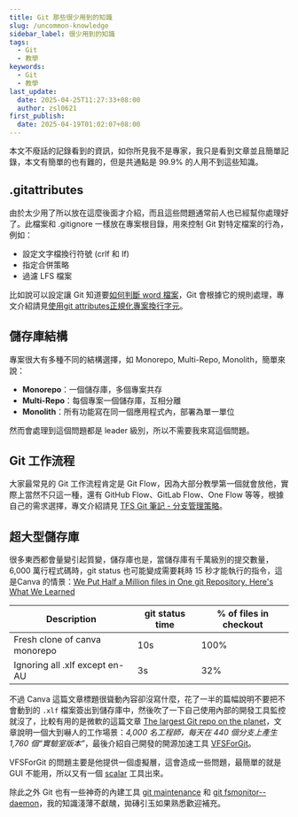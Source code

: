 ```yaml
---
title: Git 那些很少用到的知識
slug: /uncommon-knowledge
sidebar_label: 很少用到的知識
tags:
  - Git
  - 教學
keywords:
  - Git
  - 教學
last_update:
  date: 2025-04-25T11:27:33+08:00
  author: zsl0621
first_publish:
  date: 2025-04-19T01:02:07+08:00
---
```


本文不廢話的記錄看到的資訊，如你所見我不是專家，我只是看到文章並且簡單記錄，本文有簡單的也有難的，但是共通點是 99.9\% 的人用不到這些知識。

## .gitattributes

由於太少用了所以放在這麼後面才介紹，而且這些問題通常前人也已經幫你處理好了。此檔案和 .gitignore 一樣放在專案根目錄，用來控制 Git 對特定檔案的行為，例如：

- 設定文字檔換行符號 (crlf 和 lf)
- 指定合併策略
- 過濾 LFS 檔案

比如說可以設定讓 Git 知道要[如何判斷 word 檔案](https://iissnan.com/progit/html/zh-tw/ch7_2.html)，Git 會根據它的規則處理，專文介紹請見[使用git attributes正規化專案換行字元](https://www.astralweb.com.tw/use-git-attributes-normalization-project-for-break-line/)。

## 儲存庫結構

專案很大有多種不同的結構選擇，如 Monorepo, Multi-Repo, Monolith，簡單來說：

- **Monorepo**：一個儲存庫，多個專案共存  
- **Multi-Repo**：每個專案一個儲存庫，互相分離  
- **Monolith**：所有功能寫在同一個應用程式內，部署為單一單位

然而會處理到這個問題都是 leader 級別，所以不需要我來寫這個問題。

## Git 工作流程

大家最常見的 Git 工作流程肯定是 Git Flow，因為大部分教學第一個就會放他，實際上當然不只這一種，還有 GitHub Flow、GitLab Flow、One Flow 等等，根據自己的需求選擇，專文介紹請見 [TFS Git 筆記 - 分支管理策略](https://blog.darkthread.net/blog/git-branching-strategies/)。

## 超大型儲存庫

很多東西都會量變引起質變，儲存庫也是，當儲存庫有千萬級別的提交數量，6,000 萬行程式碼時，git status 也可能變成需要耗時 15 秒才能執行的指令，這是Canva 的情景：[We Put Half a Million files in One git Repository, Here's What We Learned](https://www.canva.dev/blog/engineering/we-put-half-a-million-files-in-one-git-repository-heres-what-we-learned/)

| Description | git status time | \% of files in checkout |
| --- | --- | --- |
| Fresh clone of canva monorepo | 10s | 100\% |
| Ignoring all .xlf except en-AU | 3s | 32\% |

不過 Canva 這篇文章標題很聳動內容卻沒寫什麼，花了一半的篇幅說明不要把不會動到的 `.xlf` 檔案簽出到儲存庫中，然後吹了一下自己使用內部的開發工具監控就沒了，比較有用的是微軟的這篇文章 [The largest Git repo on the planet](https://devblogs.microsoft.com/bharry/the-largest-git-repo-on-the-planet/)，文章說明一個大到嚇人的工作場景：*4,000 名工程師，每天在 440 個分支上產生 1,760 個“實驗室版本”*，最後介紹自己開發的開源加速工具 [VFSForGit](https://github.com/microsoft/VFSForGit)。

VFSForGit 的問題主要是他提供一個虛擬層，這會造成一些問題，最簡單的就是 GUI 不能用，所以又有一個 [scalar](https://github.com/microsoft/scalar) 工具出來。

除此之外 Git 也有一些神奇的內建工具 [git maintenance](https://git-scm.com/docs/git-maintenance) 和 [git fsmonitor--daemon](https://git.js.cn/docs/git-fsmonitor--daemon)，我的知識淺薄不獻醜，拋磚引玉如果熟悉歡迎補充。